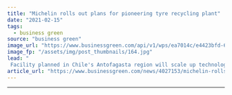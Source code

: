 ```yaml
---
title: "Michelin rolls out plans for pioneering tyre recycling plant"
date: "2021-02-15"
tags: 
  - business green
source: "business green"
image_url: "https://www.businessgreen.com/api/v1/wps/ea7014c/e4423bfd-6b42-4a59-a4c0-0f07a2233aeb/5/david-edelstein-IQsgtHLbtdI-unsplash-185x114.jpg"
image_fp: "/assets/img/post_thumbnails/164.jpg"
lead: "
 Facility planned in Chile's Antofagasta region will scale up technology from Swedish recycling firm Enviro ..."
article_url: "https://www.businessgreen.com/news/4027153/michelin-rolls-plans-pioneering-tyre-recycling-plant"
---
```


---

